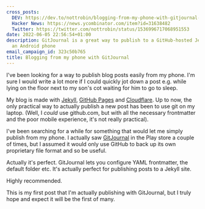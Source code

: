```yaml
---
cross_posts:
  DEV: https://dev.to/nottrobin/blogging-from-my-phone-with-gitjournal-4ein
  Hacker News: https://news.ycombinator.com/item?id=31638482
  Twitter: https://twitter.com/nottrobin/status/1536996717068951553
date: 2022-06-05 22:56:54+01:00
description: GitJournal is a great way to publish to a GitHub-hosted Jekyll blog from
  an Android phone
email_campaign_id: 323c50b765
title: Blogging from my phone with GitJournal
---
```


I've been looking for a way to publish blog posts easily from my phone. I'm sure I would write a lot more if I could quickly jot down a post e.g. while lying on the floor next to my son's cot waiting for him to go to sleep.

My blog is made with [Jekyll](https://jekyllrb.com/), [GitHub Pages](https://pages.github.com/) and [Cloudflare](https://www.cloudflare.com/). Up to now, the only practical way to actually publish a new post has been to use git on my laptop. (Well, I *could* use github.com, but with all the necessary frontmatter and the poor mobile experience, it's not really practical).

I've been searching for a while for something that would let me simply publish from my phone. I actually saw [GitJournal](https://gitjournal.io/) in the Play store a couple of times, but I assumed it would only use GitHub to back up its own proprietary file format and so be useful.

Actually it's perfect. GitJournal lets you configure YAML frontmatter, the default folder etc. It's actually perfect for publishing posts to a Jekyll site.

Highly recommended.

This is my first post that I'm actually publishing with GitJournal, but I truly hope and expect it will be the first of many.